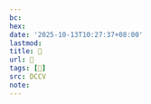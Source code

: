 ```yaml
---
bc:
hex:
date: '2025-10-13T10:27:37+08:00'
lastmod:
title: 􅆳
url: 􅆳
tags: [𨹜]
src: DCCV
note:
---
```

